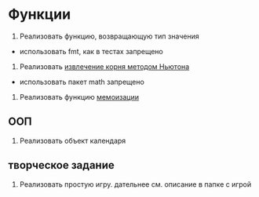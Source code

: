# Функции

1. Реализовать функцию, возвращающую тип значения
* использовать fmt, как в тестах запрещено
1. Реализовать [извлечение корня методом Ньютона](https://ru.wikipedia.org/wiki/Алгоритм_нахождения_корня_n-ной_степени)
* использовать пакет math запрещено
1. Реализовать функцию [мемоизации](https://ru.wikipedia.org/wiki/Мемоизация)

## ООП

1. Реализовать объект календаря

## творческое задание

1. Реализовать простую игру. дательнее см. описание в папке с игрой